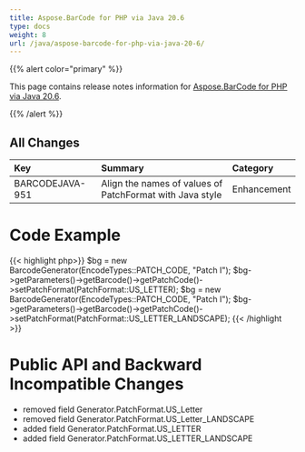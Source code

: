 ```yaml
---
title: Aspose.BarCode for PHP via Java 20.6
type: docs
weight: 8
url: /java/aspose-barcode-for-php-via-java-20-6/
---
```


{{% alert color="primary" %}} 

This page contains release notes information for [Aspose.BarCode for PHP via Java 20.6](https://downloads.aspose.com/barcode/php/new-releases/aspose.barcode-for-php-via-java-20.6/).

{{% /alert %}} 
## **All Changes**

|**Key**|**Summary**|**Category**|
| :- | :- | :- |
|BARCODEJAVA-951|Align the names of values of PatchFormat with Java style|Enhancement|

# **Code Example**
{{< highlight php>}}
$bg = new BarcodeGenerator(EncodeTypes::PATCH_CODE, "Patch I");
$bg->getParameters()->getBarcode()->getPatchCode()->setPatchFormat(PatchFormat::US_LETTER);
$bg = new BarcodeGenerator(EncodeTypes::PATCH_CODE, "Patch I");
$bg->getParameters()->getBarcode()->getPatchCode()->setPatchFormat(PatchFormat::US_LETTER_LANDSCAPE);
{{< /highlight >}}

# **Public API and Backward Incompatible Changes**
- removed field Generator.PatchFormat.US_Letter
- removed field Generator.PatchFormat.US_Letter_LANDSCAPE
- added field Generator.PatchFormat.US_LETTER
- added field Generator.PatchFormat.US_LETTER_LANDSCAPE